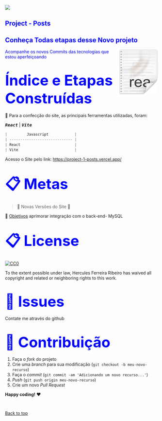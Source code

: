   <img src="./src/components/img/logo.png">

<h2><span style="color:blue">
Project - Posts</h2>
<h2><span style="color:blue">
Conheça Todas etapas desse Novo projeto</span></h2>

<img src="icon.png" align="right" />

<span style="color:blue">
Acompanhe os novos Commits das tecnologias que estou aperfeiçoando</span>

<h1><span style="color:blue">
<font size=30>Índice e Etapas Construídas</font></span></h1>

📜 Para a confecção do site, as principais ferramentas utilizadas, foram:

<kbd>***React***</kbd> | <kbd>***Vite***</kbd>

```javascript
|         Javascript            |
| ----------------------------- | 
| React                         |
| Vite                          |

```


Acesso o Site pelo link:
https://project-1-posts.vercel.app/


<h1><span style="color:blue">
<font size=30>📋 Metas
</font></span></h1>

> :construction: Novas Versões do Site :construction:

📌 [Objetivos](https://github.com/ai/size-limit#readme) aprimorar integração com o back-end- MySQL

<h1><span style="color:blue">
<font size=30>📋 License
</font></span></h1>

[![CC0](https://licensebuttons.net/p/zero/1.0/88x31.png)](https://creativecommons.org/publicdomain/zero/1.0/)

To the extent possible under law, Hercules Ferreira Ribeiro has waived all copyright and related or neighboring rights to this work.

<h1><span style="color:blue">
<font size=30>🐛 Issues</font></span></h1>

Contate me através do github

<h1><span style="color:blue">
<font size=30>🚀 Contribuição
</font></span></h1>

1. Faça o _fork_ do projeto
2. Crie uma _branch_ para sua modificação (`git checkout -b meu-novo-recurso`)
3. Faça o _commit_ (`git commit -am 'Adicionando um novo recurso...'`)
4. _Push_ (`git push origin meu-novo-recurso`)
5. Crie um novo _Pull Request_

**Happy coding!** :heart:

 <br>


[Back to top](#faqs)
